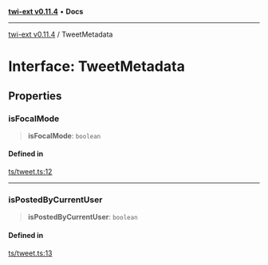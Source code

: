 [**twi-ext v0.11.4**](../README.md) • **Docs**

***

[twi-ext v0.11.4](../README.md) / TweetMetadata

# Interface: TweetMetadata

## Properties

### isFocalMode

> **isFocalMode**: `boolean`

#### Defined in

[ts/tweet.ts:12](https://github.com/Robot-Inventor/twi-ext/blob/03168b941ce741c510b889fc4bbe7294b3071dcd/src/ts/tweet.ts#L12)

***

### isPostedByCurrentUser

> **isPostedByCurrentUser**: `boolean`

#### Defined in

[ts/tweet.ts:13](https://github.com/Robot-Inventor/twi-ext/blob/03168b941ce741c510b889fc4bbe7294b3071dcd/src/ts/tweet.ts#L13)
